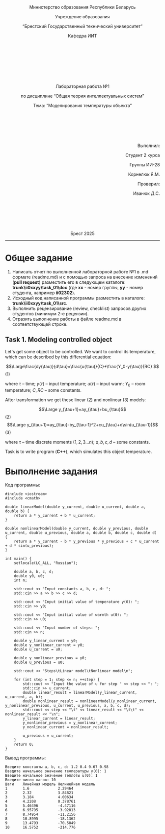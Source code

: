 <p align="center"> Министерство образования Республики Беларусь</p>
<p align="center">Учреждение образования</p>
<p align="center">“Брестский Государственный технический университет”</p>
<p align="center">Кафедра ИИТ</p>
<br><br><br><br><br><br><br>
<p align="center">Лабораторная работа №1</p>
<p align="center">по дисциплине “Общая теория интеллектуальных систем”</p>
<p align="center">Тема: “Моделирования температуры объекта”</p>
<br><br><br><br><br>
<p align="right">Выполнил:</p>
<p align="right">Студент 2 курса</p>
<p align="right">Группы ИИ-28</p>
<p align="right">Корнелюк Я.М.</p>
<p align="right">Проверил:</p>
<p align="right">Иванюк Д.С.</p>
<br><br><br><br><br>
<p align="center">Брест 2025</p>


<hr>


# Общее задание #
1. Написать отчет по выполненной лабораторной работе №1 в .md формате (readme.md) и с помощью запроса на внесение изменений (**pull request**) разместить его в следующем каталоге: **trunk\ii0xxyy\task_01\doc** (где **xx** - номер группы, **yy** - номер студента, например **ii02302**).
2. Исходный код написанной программы разместить в каталоге: **trunk\ii0xxyy\task_01\src**.
3. Выполнить рецензирование (review, checklist) запросов других студентов (минимум 2-е рецензии).
4. Отразить выполнение работы в файле readme.md в соответствующей строке.

## Task 1. Modeling controlled object ##
Let's get some object to be controlled. We want to control its temperature, which can be described by this differential equation:

$$\Large\frac{dy(\tau)}{d\tau}=\frac{u(\tau)}{C}+\frac{Y_0-y(\tau)}{RC} $$ (1)

where $\tau$ – time; $y(\tau)$ – input temperature; $u(\tau)$ – input warm; $Y_0$ – room temperature; $C,RC$ – some constants.

After transformation we get these linear (2) and nonlinear (3) models:

$$\Large y_{\tau+1}=ay_{\tau}+bu_{\tau}$$ (2)
$$\Large y_{\tau+1}=ay_{\tau}-by_{\tau-1}^2+cu_{\tau}+d\sin(u_{\tau-1})$$ (3)

where $\tau$ – time discrete moments ($1,2,3{\dots}n$); $a,b,c,d$ – some constants.

Task is to write program (**С++**), which simulates this object temperature.

# Выполнение задания #
Код программы:
```
#include <iostream>
#include <cmath>

double linearModel(double y_current, double u_current, double a, double b) {
    return a * y_current + b * u_current;
}

double nonlinearModel(double y_current, double y_previous, double u_current, double u_previous, double a, double b, double c, double d) {
    return a * y_current - b * y_previous * y_previous + c * u_current + d * sin(u_previous);
}

int main() {
    setlocale(LC_ALL, "Russian");

    double a, b, c, d;
    double y0, u0;
    int n;

    std::cout << "Input constants a, b, c, d: ";
    std::cin >> a >> b >> c >> d;

    std::cout << "Input initial value of temperature y(0): ";
    std::cin >> y0;

    std::cout << "Input initial value of warmth u(0): ";
    std::cin >> u0;

    std::cout << "Input number of steps: ";
    std::cin >> n;

    double y_linear_current = y0;    
    double y_nonlinear_current = y0;   
    double u_current = u0;             

    double y_nonlinear_previous = y0; 
    double u_previous = u0;       

    std::cout << "Steps\tLinear model\tNonlinear model\n";

    for (int step = 1; step <= n; ++step) {
        std::cout << "Input the value of u for step " << step << ": ";
        std::cin >> u_current;
        double linear_result = linearModel(y_linear_current, u_current, a, b);
        double nonlinear_result = nonlinearModel(y_nonlinear_current, y_nonlinear_previous, u_current, u_previous, a, b, c, d);
        std::cout << step << "\t" << linear_result << "\t\t" << nonlinear_result << "\n";
        y_linear_current = linear_result;
        y_nonlinear_previous = y_nonlinear_current; 
        y_nonlinear_current = nonlinear_result;   

        u_previous = u_current;
    }
    return 0;
}
```
Вывод программы:
```
Введите константы a, b, c, d: 1.2 0.4 0.67 0.98
Введите начальное значение температуры y(0): 1
Введите начальное значение теплоты u(0): 1
Введите число шагов: 10
Шаги    Линейная модель Нелинейная модель
1       1.6             2.29464
2       2.32            3.84821
3       3.184           4.00634
4       4.2208          0.378761
5       5.46496         -4.47116
6       6.95795         -3.92813
7       8.74954         -11.2156
8       10.8995         -18.1362
9       13.4793         -70.5849
10      16.5752         -214.776
```